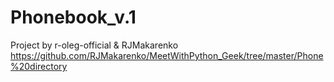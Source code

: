 # Phonebook_v.1

Project by r-oleg-official &amp; RJMakarenko https://github.com/RJMakarenko/MeetWithPython_Geek/tree/master/Phone%20directory

